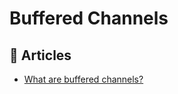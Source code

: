 # Buffered Channels

## 📕 Articles
- [What are buffered channels?](https://golangbot.com/buffered-channels-worker-pools/)